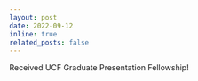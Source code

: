 ```yaml
---
layout: post
date: 2022-09-12
inline: true
related_posts: false
---
```


Received UCF Graduate Presentation Fellowship!